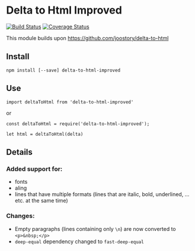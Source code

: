 # Delta to Html Improved

[![Build Status](https://travis-ci.org/joostory/delta-to-html.svg?branch=master)](https://travis-ci.org/joostory/delta-to-html)
[![Coverage Status](https://coveralls.io/repos/github/joostory/delta-to-html/badge.svg?branch=master)](https://coveralls.io/github/joostory/delta-to-html?branch=master)

This module builds upon https://github.com/joostory/delta-to-html

## Install

```
npm install [--save] delta-to-html-improved
```

## Use

```
import deltaToHtml from 'delta-to-html-improved'
```

or

```
const deltaToHtml = require('delta-to-html-improved');

let html = deltaToHtml(delta)
```

## Details

### Added support for:

- fonts
- aling
- lines that have multiple formats (lines that are italic, bold, underlined, ... etc. at the same time)

### Changes:

- Empty paragraphs (lines containing only `\n`) are now converted to `<p>&nbsp;</p>`
- `deep-equal` dependency changed to `fast-deep-equal`
